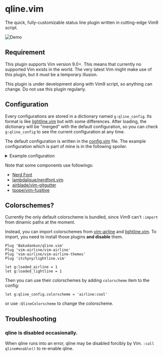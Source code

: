 # qline.vim

The quick, fully-customizable status line plugin written in cutting-edge Vim9
script.

![Demo](https://user-images.githubusercontent.com/4504807/94335198-e36f4c00-0014-11eb-9c48-b7a39463688a.gif)


## Requirement

This plugin supports Vim version 9.0+. This means that currently no supported
Vim exists in the world. The very latest Vim might make use of this plugin, but
it must be a temporary illusion.

This plugin is under development along with Vim9 script, so anything can change.
Do not use this plugin regularly.


## Configuration

Every configurations are stored in a dictionary named `g:qline_config`. Its
format is like [lightline.vim](https://github.com/itchyny/lightline.vim) but
with some differences. After loading, the dictionary will be "merged" with the
default configuration, so you can check `g:qline_config` to see the current
configuration at any time.

The default configuration is written in the [config.vim](import/qline/config.vim)
file. The example configuration which is part of mine is in the following
spoiler.

<details>
<summary>Example configuration</summary>

```vim
" Import useful functions bundled in qline.vim.
" Make sure that the path to qline.vim is set in &runtimepath by here.
" Ex. Do `packadd! qline.vim` if you install qline as a Vim package.
import {GetBufVar, WinEval} from 'qline/util.vim'

" Define a :def function to use Vim9 syntax and compiled lambdas in a legacy
" Vim script.
def s:qline_config()
  g:qline_config = #{
# Use the powerline glyphs for separators.
    separator:    #{left: "\ue0b0", right: "\ue0b2", margin: ' '},
    subseparator: #{left: "\ue0b1", right: "\ue0b3", margin: ' '},
# Specify components in the each sides for active/inactive windows.
# Each modes can also have specific settings.
    active: #{
      left: [
        ['bufnum', 'mode', 'paste'],
        ['fugitive', 'filename', 'gitgutter'],
        ['bufstate']
      ],
      right: [
        ['filetype'],
        ['fileinfo'],
        ['%c%-1V', 'searchcount']
      ]
    },
    inactive: #{
      left: [['bufnum', 'filename', 'gitgutter'], ['bufstate']],
      right: [['filetype'], ['fileinfo']],
      separator: #{left: '', right: '', margin: ' '},
      subseparator: #{left: '|', right: '|', margin: ' '},
    },
    insert: #{
      separator:    #{left: "\ue0c0", right: "\ue0c2", margin: ' '},
      subseparator: #{left: "\ue0c1", right: "\ue0c3", margin: ' '},
    },
    replace: #{
      separator:    #{left: "\ue0c0", right: "\ue0c2", margin: ' '},
      subseparator: #{left: "\ue0c1", right: "\ue0c3", margin: ' '},
    },
# Define components. You can overwrite or append to the default definitions.
# If its content is a Funcref, it is evaluated before parsing the statusline.
# If visible_condition results in Falsy, or the content results in empty string,
# the component is disabled.
# Note that Funcrefs are evaluated in context of the window where the cursor is in,
# not the window of the constructing status line.
    component: #{
      fileinfo: #{
        content: {winid ->
          (GetBufVar('&fenc') || &enc) .. ' ' ..
          WinEval('nerdfont#fileformat#find()') ..
          (GetBufVar('&bomb') ? "\U1f4a3" : '')
        },
        visible_condition: {winid -> !GetBufVar('&buftype')}
      },
      bufstate: #{
        content: {winid ->
          (GetBufVar('&readonly') ? "\uf023" : '') ..
          (GetBufVar('&modifiable') ? '' : "\uf05e") ..
          (GetBufVar('&modified') ? "\uf040" : '')
        },
      },
      bufnum: #{
        highlight: 'StatusLine',
      },
      filetype: #{
        content: '%{nerdfont#find()}',
      },
      fugitive: #{
        content: {winid ->
          WinEval('FugitiveStatusline()')
            ->substitute('\[GIT(\(.*\))]\|\[GIT:\(.*\)(.*)]', "\ue0a0\\1\\2", '')
        },
      },
      gitgutter: #{
        content: {winid ->
          WinEval('GitGutterGetHunkSummary()')->copy()
            ->map({idx, val -> val ? ['+', '~', '-'][idx] .. val : ''})
            ->filter({_, val -> val})
            ->join()
        },
        visible_condition: {winid -> WinEval('GitGutterGetHunks()')},
      },
    },
  }
enddef



" Ah, don't forget to call the function.
call s:qline_config()
```

</details>

Note that some components use followings:

* [Nerd Font](https://www.nerdfonts.com/)
* [lambdalisue/nerdfont.vim](https://github.com/lambdalisue/nerdfont.vim)
* [airblade/vim-gitgutter](https://github.com/airblade/vim-gitgutter)
* [tpope/vim-fugitive](https://github.com/tpope/vim-fugitive)


## Colorschemes?

Currently the only default colorscheme is bundled, since Vim9 can't `:import`
from dinamic paths at the moment.

Instead, you can import colorschemes from
[vim-airline](https://github.com/vim-airline/vim-airline)
and [lightline.vim](https://github.com/itchyny/lightline.vim).
To import, you need to install those plugins **and disable** them.

```vim
Plug 'Bakudankun/qline.vim'
Plug 'vim-airline/vim-airline'
Plug 'vim-airline/vim-airline-themes'
Plug 'itchyny/lightline.vim'

let g:loaded_airline = 1
let g:loaded_lightline = 1
```

Then you can use their colorschemes by adding `colorscheme` item to the config:

```vim
let g:qline_config.colorscheme = 'airline:cool'
```

or use `:QlineColorscheme` to change the colorscheme.


## Troubleshooting

### qline is disabled occasionally.

When qline runs into an error, qline may be disabled forcibly by Vim.
`:call qline#enable()` to re-enable qline.


